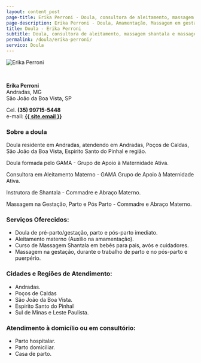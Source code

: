 ```yaml
---
layout: content_post
page-title: Erika Perroni - Doula, consultora de aleitamento, massagem shantala e massagem materna
page-description: Erika Perroni - Doula, Amamentação, Massagem em gestantes e shantala em bebês
title: Doula - Erika Perroni
subtitle: Doula, consultora de aleitamento, massagem shantala e massagem materna
permalink: /doula/erika-perroni/
servico: Doula
---
```


<div class="row block">
  <div class="col-md-3 col-sm-12">
    <div class="block">
      <img style="width: initial;" src="/img/perfil2.jpg" alt="Erika Perroni">
    </div>
  </div>
  <div class="col-md-9 col-sm-12">
    <div class="block">
      <p>&nbsp;</p>
      <p>
        <strong>Erika Perroni</strong><br>
        Andradas, MG<br>
        São João da Boa Vista, SP
      </p>
      <p>
        Cel. <strong>(35) 99715-5448</strong><br>
        e-mail: <a href="mailto:{{ site.encryptedemail }}" onclick="this.href=this.href.replace(/ /g,'')"><strong>{{ site.email }}</strong></a>
      </p>
    </div>
  </div>
</div>

### Sobre a doula
Doula residente em Andradas, atendendo em Andradas, Poços de Caldas, São João da Boa Vista, Espirito Santo do Pinhal e região.

Doula formada pelo GAMA - Grupo de Apoio à Maternidade Ativa.

Consultora em Aleitamento Materno - GAMA Grupo de Apoio à Maternidade Ativa.

Instrutora de Shantala - Commadre e Abraço Materno.

Massagem na Gestação, Parto e Pós Parto - Commadre e Abraço Materno.

### Serviços Oferecidos:
- Doula de pré-parto/gestação, parto e pós-parto imediato.
- Aleitamento materno (Auxilio na amamentação).
- Curso de Massagem Shantala em bebês para pais, avós e cuidadores.
- Massagem na gestação, durante o trabalho de parto e no pós-parto e puerpério.

### Cidades e Regiões de Atendimento:
- Andradas.
- Poços de Caldas
- São João da Boa Vista.
- Espirito Santo do Pinhal
- Sul de Minas e Leste Paulista.

### Atendimento à domicílio ou em consultório:
- Parto hospitalar.
- Parto domiciliar.
- Casa de parto.
